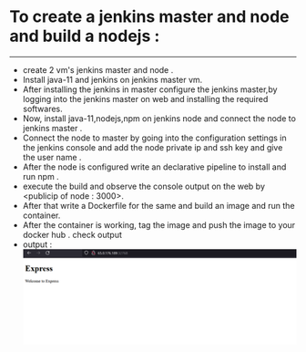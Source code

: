 # To create a jenkins master and node and build a nodejs :
-----
*  create 2 vm's jenkins master and node .
*  Install java-11 and jenkins on jenkins master vm.
*  After installing the jenkins in master configure the jenkins master,by logging into the jenkins master on web and installing the required softwares.
*  Now, install java-11,nodejs,npm on jenkins node and connect the node to jenkins master .
*  Connect the node to master by going into the configuration settings in the jenkins console and add the node private ip and ssh key and give the user name .
*  After the node is configured write an declarative pipeline to install and run npm .
*  execute the build and observe the console output on the web by <publicip of node : 3000>.
*  After that write a Dockerfile for the same and build an image and run the container.
*  After the container is working, tag the image and push the image to your docker hub .
 check output
* output :
![Alt text](images/nodejsoutput.png)
